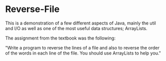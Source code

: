 # Reverse-File

This is a demonstration of a few different aspects of Java, mainly the util and I/O as well as one of the most useful data structures; ArrayLists.

The assignment from the textbook was the following:

"Write a program to reverse the lines of a file and also to reverse the order of the words in each line of the file. You should use ArrayLists to help you."
